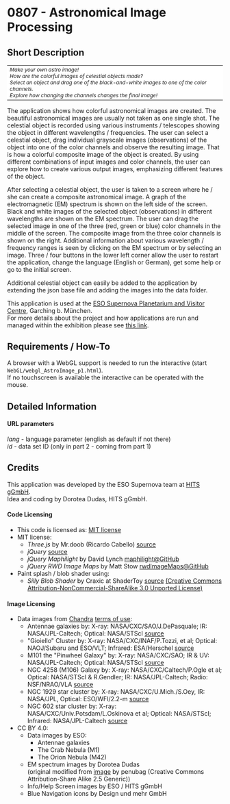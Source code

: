 # 0807 - Astronomical Image Processing

## Short Description

<table align="center">
    <tr>
    <td align="left" style="font-style:italic; font-size:12px; background-color:white">Make your own astro image!<br>
        How are the colorful images of celestial objects made?<br>
        Select an object and drag one of the black-and-white images to one of the color channels.<br>
        Explore how changing the channels changes the final image!</td>
    </tr>
</table>

The application shows how colorful astronomical images are created. The beautiful astronomical images are usually not taken as one single shot. The celestial object is recorded using various instruments / telescopes showing the object in different wavelengths / frequencies. The user can select a celestial object, drag individual grayscale images (observations) of the object into one of the color channels and observe the resulting image. That is how a colorful composite image of the object is created. By using different combinations of input images and color channels, the user can explore how to create various output images, emphasizing different features of the object. 

After selecting a celestial object, the user is taken to a screen where he / she can create a composite astronomical image. A graph of the electromagnetic (EM) spectrum is shown on the left side of the screen. Black and white images of the selected object (observations) in different wavelengths are shown on the EM spectrum. The user can drag the selected image in one of the three (red, green or blue) color channels in the middle of the screen. The composite image from the three color channels is shown on the right. Additional information about various wavelength / frequency ranges is seen by clicking on the EM spectrum or by selecting an image. Three / four buttons in the lower left corner allow the user to restart the application, change the language (English or German), get some help or go to the initial screen.

Additional celestial object can easily be added to the application by extending the json base file and adding the images into the data folder.

This application is used at the [ESO Supernova Planetarium and Visitor Centre](https://supernova.eso.org/?lang=en), Garching b. München.  
For more details about the project and how applications are run and managed within the exhibition please see [this link](https://gitlab.com/HITS_Supernova/overview).   

## Requirements / How-To

A browser with a WebGL support is needed to run the interactive (start `WebGL/webgl_AstroImage_p1.html`).  
If no touchscreen is available the interactive can be operated with the mouse.

## Detailed Information

#### URL parameters

*lang* - language parameter (english as default if not there)  
*id*   - data set ID (only in part 2 - coming from part 1)


## Credits

This application was developed by the ESO Supernova team at [HITS gGmbH](https://www.h-its.org/en/).  
Idea and coding by Dorotea Dudas, HITS gGmbH.

#### Code Licensing

* This code is licensed as: [MIT license](LICENSE)
* MIT license:
    * *Three.js* by Mr.doob (Ricardo Cabello) [source](https://threejs.org/)
    * *jQuery* [source](https://jquery.com/) 
    * *jQuery Maphilight* by David Lynch [maphilight@GitHub](https://github.com/kemayo/maphilight) 
    * *jQuery RWD Image Maps* by Matt Stow [rwdImageMaps@GitHub](https://github.com/stowball/jQuery-rwdImageMaps) 
* Paint splash / blob shader using:
    * *Silly Blob Shader* by Craxic at ShaderToy [source](https://www.shadertoy.com/view/MlX3Ws) [(Creative Commons Attribution-NonCommercial-ShareAlike 3.0 Unported License)](https://www.shadertoy.com/terms)   
  

#### Image Licensing

* Data images from [Chandra](http://chandra.harvard.edu/) [terms of use](http://chandra.harvard.edu/photo/image_use.html):
    * Antennae galaxies by: 
      X-ray: NASA/CXC/SAO/J.DePasquale; IR: NASA/JPL-Caltech; Optical: NASA/STScI 
      [source](http://chandra.harvard.edu/photo/2010/antennae/) 
    * "Gioiello" Cluster by:
      X-ray: NASA/CXC/INAF/P.Tozzi, et al; Optical: NAOJ/Subaru and ESO/VLT; Infrared: ESA/Herschel
      [source](http://chandra.harvard.edu/photo/2014/xdcp004/)
    * M101 the "Pinwheel Galaxy" by:
      X-ray: NASA/CXC/SAO; IR & UV: NASA/JPL-Caltech; Optical: NASA/STScI
      [source](http://chandra.harvard.edu/photo/2012/m101/)
    * NGC 4258 (M106) Galaxy by:
      X-ray: NASA/CXC/Caltech/P.Ogle et al; Optical: NASA/STScI & R.Gendler; IR: NASA/JPL-Caltech; Radio: NSF/NRAO/VLA
      [source](http://chandra.harvard.edu/photo/2014/m106/)
    * NGC 1929 star cluster by:
      X-ray: NASA/CXC/U.Mich./S.Oey, IR: NASA/JPL, Optical: ESO/WFI/2.2-m
      [source](http://chandra.harvard.edu/photo/2012/n1929/)
    * NGC 602 star cluster by:
      X-ray: NASA/CXC/Univ.Potsdam/L.Oskinova et al; Optical: NASA/STScI; Infrared: NASA/JPL-Caltech
      [source](http://chandra.harvard.edu/photo/2013/ngc602/)
* CC BY 4.0:
    * Data images by ESO:
        * Antennae galaxies
        * The Crab Nebula (M1)
        * The Orion Nebula (M42)
    * EM spectrum images by Dorotea Dudas  
    (original modified from [image](https://commons.wikimedia.org/wiki/File:Electromagnetic-Spectrum.png) by penubag (Creative Commons Attribution-Share Alike 2.5 Generic))  
    * Info/Help Screen images by ESO / HITS gGmbH
    * Blue Navigation icons by Design und mehr GmbH 
 



